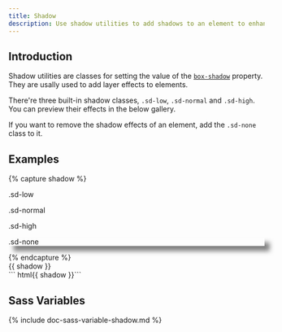 ```yaml
---
title: Shadow
description: Use shadow utilities to add shadows to an element to enhance its layer effect.
---
```


## Introduction
Shadow utilities are classes for setting the value of the [`box-shadow`](https://developer.mozilla.org/en-US/docs/Web/CSS/box-shadow) property. They are usally used to add layer effects to elements.

There're three built-in shadow classes, `.sd-low`, `.sd-normal` and `.sd-high`. You can preview their effects in the below gallery.

If you want to remove the shadow effects of an element, add the `.sd-none` class to it.

## Examples
{% capture shadow %}
<p class="sd-low px-medium mb-medium">.sd-low</p>
<p class="sd-normal px-medium mb-medium">.sd-normal</p>
<p class="sd-high px-medium mb-medium">.sd-high</p>
<p class="sd-none px-medium" style="box-shadow: 10px 10px 10px rgba(0,0,0,0.5)">.sd-none</p>
{% endcapture %}

<div class="example">
  {{ shadow }}
</div>
``` html{{ shadow }}```


## Sass Variables

{% include doc-sass-variable-shadow.md %}